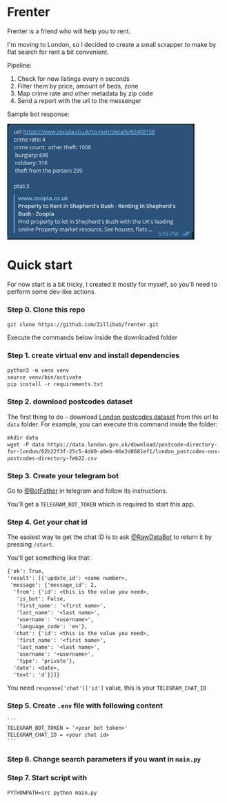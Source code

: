 # Frenter

Frenter is a friend who will help you to rent. 

I'm moving to London, so I decided to create a small scrapper to make by flat search for rent a bit convenient. 

Pipeline: 
1. Check for new listings every n seconds
2. Filter them by price, amount of beds, zone
3. Map crime rate and other metadata  by zip code
4. Send a report with the url to the messenger

Sample bot response: 

![Sample](docs/images/example.png)

# Quick start

For now start is a bit tricky, I created it mostly for myself, so you'll 
need to perform some dev-like actions.

### Step 0. Clone this repo
```commandline
git clone https://github.com/Zillibub/frenter.git
```

Execute the commands below inside the downloaded folder

### Step 1. create virtual env and install dependencies

```commandline
python3 -m venv venv
source venv/bin/activate
pip install -r requirements.txt
```

### Step 2. download postcodes dataset

The first thing to do - download [London postcodes dataset](https://data.london.gov.uk/download/postcode-directory-for-london/62b22f3f-25c5-4dd0-a9eb-06e2d8681ef1/london_postcodes-ons-postcodes-directory-feb22.csv) 
from this url to `data` folder. For example, you can execute this command inside the folder:
```commandline
mkdir data
wget -P data https://data.london.gov.uk/download/postcode-directory-for-london/62b22f3f-25c5-4dd0-a9eb-06e2d8681ef1/london_postcodes-ons-postcodes-directory-feb22.csv
```

### Step 3. Create your telegram bot

Go to [@BotFather](https://t.me/BotFather) in telegram and follow its instructions. 

You'll get a `TELEGRAM_BOT_TOKEN` which is required to start this app.

### Step 4. Get your chat id 

The easiest way to get the chat ID is to ask [@RawDataBot](https://t.me/RawDataBot) to return it by pressing `/start`.

You'll get something like that: 
```
{'ok': True,
'result': [{'update_id': <some number>,
 'message': {'message_id': 2,
  'from': {'id': <this is the value you need>,
   'is_bot': False,
   'first_name': '<first name>',
   'last_name': '<last name>',
   'username': '<username>',
   'language_code': 'en'},
  'chat': {'id': <this is the value you need>,
   'first_name': '<first name>',
   'last_name': '<last name>',
   'username': '<username>',
   'type': 'private'},
  'date': <date>,
  'text': 'd'}}]}
```
You need `response['chat']['id']` value, this is your `TELEGRAM_CHAT_ID`
   

### Step 5. Create `.env` file with following content
    ```
    TELEGRAM_BOT_TOKEN = '<your bot token>'
    TELEGRAM_CHAT_ID = <your chat id>
    ```

### Step 6. Change search parameters if you want in `main.py`


### Step 7. Start script with 
```commandline
PYTHONPATH=src python main.py
```